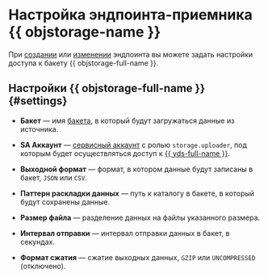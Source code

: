 # Настройка эндпоинта-приемника {{ objstorage-name }}

При [создании](../index.md#create) или [изменении](../index.md#update) эндпоинта вы можете задать настройки доступа к бакету {{ objstorage-full-name }}.

## Настройки {{ objstorage-full-name }} {#settings}


* **Бакет** — имя [бакета](../../../../storage/concepts/bucket.md), в который будут загружаться данные из источника.

* **SA Аккаунт** — [сервисный аккаунт](../../../../iam/concepts/users/service-accounts.md) с ролью `storage.uploader`, под которым будет осуществляться доступ к [{{ yds-full-name }}](../../../../data-streams/).


* **Выходной формат** — формат, в котором данные будут записаны в бакет, `JSON` или `CSV`.

* **Паттерн раскладки данных** — путь к каталогу в бакете, в который будут сохранены данные.

* **Размер файла** — разделение данных на файлы указанного размера.

* **Интервал отправки** — интервал отправки данных в бакет, в секундах.

* **Формат сжатия** — сжатие выходных данных, `GZIP` или `UNCOMPRESSED` (отключено).
